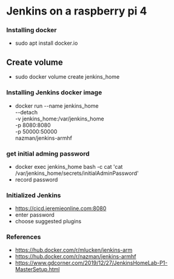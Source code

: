 # Jenkins on a raspberry pi 4

### Installing docker

- sudo apt install docker.io

## Create volume

- sudo docker volume create jenkins_home

### Installing Jenkins docker image

- docker run --name jenkins_home \
            --detach \
            -v jenkins_home:/var/jenkins_home \
            -p 8080:8080 \
            -p 50000:50000 \
            nazman/jenkins-armhf

### get initial adming password

- docker exec jenkins_home bash -c cat 'cat /var/jenkins_home/secrets/initialAdminPassword'
- record password

### Initialized Jenkins

- <https://cicd.jeremieonline.com:8080>
- enter password
- choose suggested plugins

### References

- <https://hub.docker.com/r/mlucken/jenkins-arm>
- <https://hub.docker.com/r/nazman/jenkins-armhf>
- <https://www.gdcorner.com/2019/12/27/JenkinsHomeLab-P1-MasterSetup.html>
